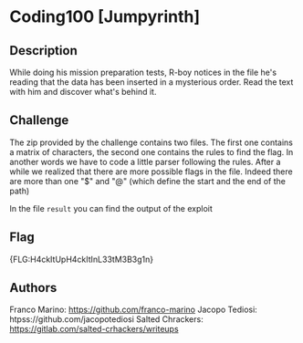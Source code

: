 # Coding100 [Jumpyrinth]

## Description
While doing his mission preparation tests, R-boy notices  in the file he's reading that the data has been inserted in a  mysterious order. Read the text with him and discover what's behind it.

## Challenge
The zip provided by the challenge contains two files. The first one contains a matrix of characters, the second one contains the rules to find the flag. In another words we have to code a little parser following the rules. After a while we realized that there are more possible flags in the file. Indeed there are more than one "$" and "@" (which define the start and the end of the path)

In the file `result` you can find the output of the exploit

## Flag
{FLG:H4ckItUpH4ckItInL33tM3B3g1n}

## Authors
Franco Marino:  https://github.com/franco-marino
Jacopo Tediosi: htpss://github.com/jacopotediosi
Salted Chrackers: https://gitlab.com/salted-crhackers/writeups
